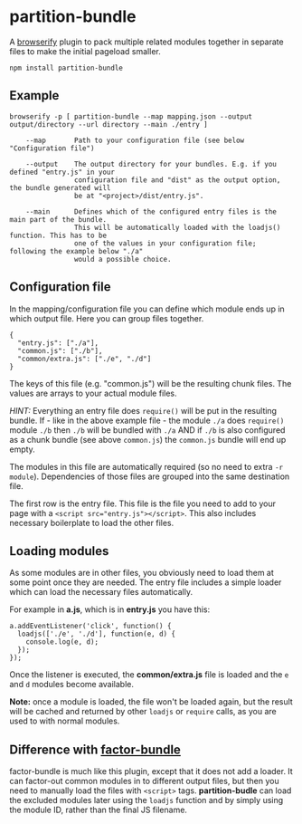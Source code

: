 partition-bundle
================

A [browserify](https://www.npmjs.org/package/browserify) plugin to pack
multiple related modules together in separate files to make the initial
pageload smaller.

```
npm install partition-bundle
```

Example
-------

```
browserify -p [ partition-bundle --map mapping.json --output output/directory --url directory --main ./entry ]

    --map       Path to your configuration file (see below "Configuration file")

    --output    The output directory for your bundles. E.g. if you defined "entry.js" in your
                configuration file and "dist" as the output option, the bundle generated will
                be at "<project>/dist/entry.js".

    --main      Defines which of the configured entry files is the main part of the bundle.
                This will be automatically loaded with the loadjs() function. This has to be
                one of the values in your configuration file; following the example below "./a"
                would a possible choice.
```

Configuration file
-------------------

In the mapping/configuration file you can define which module ends up in which
output file.  Here you can group files together.

```
{
  "entry.js": ["./a"],
  "common.js": ["./b"],
  "common/extra.js": ["./e", "./d"]
}
```
The keys of this file (e.g. "common.js") will be the resulting chunk files. The
values are arrays to your actual module files.

*HINT:* Everything an entry file does `require()` will be put in the resulting
bundle. If - like in the above example file - the module `./a` does `require()`
module `./b` then `./b` will be bundled with `./a` AND if `./b` is also
configured as a chunk bundle (see above `common.js`) the `common.js` bundle
will end up empty.

The modules in this file are automatically required (so no need to extra `-r
module`). Dependencies of those files are grouped into the same destination
file.

The first row is the entry file. This file is the file you need to add to your
page with a `<script src="entry.js"></script>`. This also includes necessary
boilerplate to load the other files.

Loading modules
---------------

As some modules are in other files, you obviously need to load them at some
point once they are needed. The entry file includes a simple loader which
can load the necessary files automatically.

For example in **a.js**, which is in **entry.js** you have this:
```
a.addEventListener('click', function() {
  loadjs(['./e', './d'], function(e, d) {
    console.log(e, d);
  });
});
```

Once the listener is executed, the **common/extra.js** file is loaded and the
`e` and `d` modules become available.

**Note:** once a module is loaded, the file won't be loaded again, but the
result will be cached and returned by other `loadjs` or `require` calls, as
you are used to with normal modules.

Difference with [factor-bundle](https://www.npmjs.org/package/factor-bundle)
----------------------------------------------------------------------------

factor-bundle is much like this plugin, except that it does not add a loader.
It can factor-out common modules in to different output files, but then you
need to manually load the files with `<script>` tags. **partition-budle** can
load the excluded modules later using the `loadjs` function and by simply using
the module ID, rather than the final JS filename.
